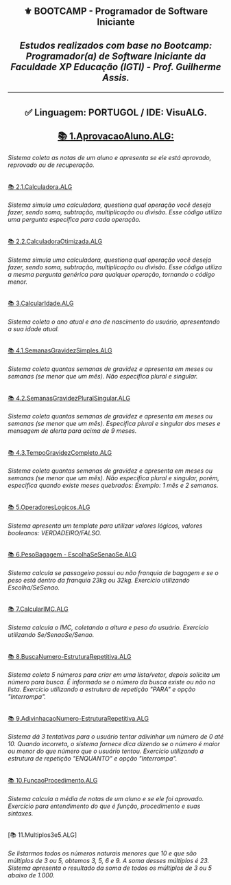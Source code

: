 <h2 align="center">⚜️ BOOTCAMP - Programador de Software Iniciante
<i><h4 align="center">Estudos realizados com base no Bootcamp: Programador(a) de Software Iniciante da Faculdade XP Educação (IGTI) - Prof. Guilherme Assis.</i> 

---

### <h4 align="center"> ✅ Linguagem: PORTUGOL / IDE: VisuALG.
  
[📚 1.AprovacaoAluno.ALG: ](https://github.com/AlianeAmaral/BOOTCAMP_programador_de_software_iniciante/blob/main/1.AprovacaoAluno.ALG)
      <h6>Sistema coleta as notas de um aluno e apresenta se ele está aprovado, reprovado ou de recuperação.</h6>
  
[📚 2.1.Calculadora.ALG](https://github.com/AlianeAmaral/BOOTCAMP_programador_de_software_iniciante/blob/main/2.1.Calculadora.ALG)
      <h6>Sistema simula uma calculadora, questiona qual operação você deseja fazer, sendo soma, subtração, multiplicação ou divisão. Esse código utiliza uma pergunta específica para cada operação.</h6>

[📚 2.2.CalculadoraOtimizada.ALG](https://github.com/AlianeAmaral/BOOTCAMP_programador_de_software_iniciante/blob/main/2.2.CalculadoraOtimizada.ALG)
      <h6>Sistema simula uma calculadora, questiona qual operação você deseja fazer, sendo soma, subtração, multiplicação ou divisão. Esse código utiliza a mesma pergunta genérica para qualquer operação, tornando o código menor.</h6>

[📚 3.CalcularIdade.ALG](https://github.com/AlianeAmaral/BOOTCAMP_programador_de_software_iniciante/blob/main/3.CalcularIdade.ALG)
      <h6>Sistema coleta o ano atual e ano de nascimento do usuário, apresentando a sua idade atual.</h6>

[📚 4.1.SemanasGravidezSimples.ALG](https://github.com/AlianeAmaral/BOOTCAMP_programador_de_software_iniciante/blob/main/4.1.SemanasGravidezSimples.ALG)
      <h6>Sistema coleta quantas semanas de gravidez e apresenta em meses ou semanas (se menor que um mês). Não especifica plural e singular.</h6>

[📚 4.2.SemanasGravidezPluralSingular.ALG](https://github.com/AlianeAmaral/BOOTCAMP_programador_de_software_iniciante/blob/main/4.2.SemanasGravidezPluralSingular.ALG)
      <h6>Sistema coleta quantas semanas de gravidez e apresenta em meses ou semanas (se menor que um mês). Especifica plural e singular dos meses e mensagem de alerta para acima de 9 meses.</h6>

[📚 4.3.TempoGravidezCompleto.ALG](https://github.com/AlianeAmaral/BOOTCAMP_programador_de_software_iniciante/blob/main/4.3.TempoGravidezCompleto.ALG)
      <h6>Sistema coleta quantas semanas de gravidez e apresenta em meses ou semanas (se menor que um mês). Não especifica plural e singular, porém, especifica quando existe meses quebrados: Exemplo: 1 mês e 2 semanas.</h6>

[📚 5.OperadoresLogicos.ALG](https://github.com/AlianeAmaral/BOOTCAMP_programador_de_software_iniciante/blob/main/5.OperadoresLogicos.ALG)
    <h6>Sistema apresenta um template para utilizar valores lógicos, valores booleanos: VERDADEIRO/FALSO.</h6>

[📚 6.PesoBagagem - EscolhaSeSenaoSe.ALG](https://github.com/AlianeAmaral/BOOTCAMP_programador_de_software_iniciante/blob/main/6.PesoBagagem-EscolhaSeSenaoSe.ALG)
    <h6>Sistema calcula se passageiro possui ou não franquia de bagagem e se o peso está dentro da franquia 23kg ou 32kg. Exercício utilizando Escolha/SeSenao.</h6>

[📚 7.CalcularIMC.ALG](https://github.com/AlianeAmaral/BOOTCAMP_programador_de_software_iniciante/blob/main/7.CalcularIMC.ALG)
    <h6>Sistema calcula o IMC, coletando a altura e peso do usuário. Exercício utilizando Se/SenaoSe/Senao.</h6>

[📚 8.BuscaNumero-EstruturaRepetitiva.ALG](https://github.com/AlianeAmaral/BOOTCAMP_programador_de_software_iniciante/blob/main/8.BuscaNumero-EstruturaRepetitiva.ALG)
    <h6>Sistema coleta 5 números para criar em uma lista/vetor, depois solicita um número para busca. É informado se o número da busca existe ou não na lista. Exercício utilizando a estrutura de repetição "PARA" e opção "Interrompa".</h6>

[📚 9.AdivinhacaoNumero-EstruturaRepetitiva.ALG](https://github.com/AlianeAmaral/BOOTCAMP_programador_de_software_iniciante/blob/main/9.AdivinhacaoNumero-EstruturaRepetitiva.ALG)<h6>Sistema dá 3 tentativas para o usuário tentar adivinhar um número de 0 até 10. Quando incorreta, o sistema fornece dica dizendo se o número é maior ou menor do que número que o usuário tentou. Exercício utilizando a estrutura de repetição "ENQUANTO" e opção "Interrompa".</h6>

[📚 10.FuncaoProcedimento.ALG](https://github.com/AlianeAmaral/BOOTCAMP_programador_de_software_iniciante/blob/main/10.FuncaoProcedimento.ALG)<h6>Sistema calcula a média de notas de um aluno e se ele foi aprovado. Exercício para entendimento do que é função, procedimento e suas sintaxes.</h6>

[📚 11.Multiplos3e5.ALG]

<h6>Se listarmos todos os números naturais menores que 10 e que são múltiplos de 3 ou 5, obtemos 3, 5, 6 e 9. A soma desses múltiplos é 23. Sistema apresenta o resultado da soma de todos os múltiplos de 3 ou 5 abaixo de 1.000.</h6>
